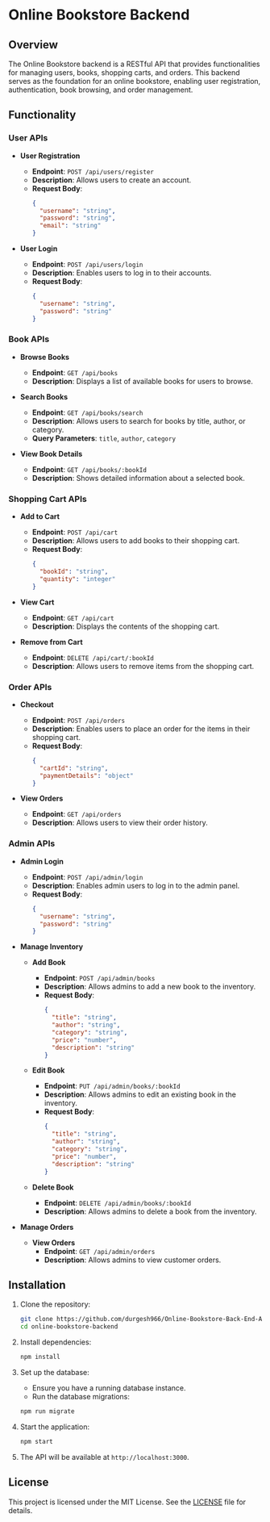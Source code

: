 # Online Bookstore Backend

## Overview
The Online Bookstore backend is a RESTful API that provides functionalities for managing users, books, shopping carts, and orders. This backend serves as the foundation for an online bookstore, enabling user registration, authentication, book browsing, and order management.

## Functionality

### User APIs
- **User Registration**
  - **Endpoint**: `POST /api/users/register`
  - **Description**: Allows users to create an account.
  - **Request Body**:
    ```json
    {
      "username": "string",
      "password": "string",
      "email": "string"
    }
    ```

- **User Login**
  - **Endpoint**: `POST /api/users/login`
  - **Description**: Enables users to log in to their accounts.
  - **Request Body**:
    ```json
    {
      "username": "string",
      "password": "string"
    }
    ```

### Book APIs
- **Browse Books**
  - **Endpoint**: `GET /api/books`
  - **Description**: Displays a list of available books for users to browse.

- **Search Books**
  - **Endpoint**: `GET /api/books/search`
  - **Description**: Allows users to search for books by title, author, or category.
  - **Query Parameters**: `title`, `author`, `category`

- **View Book Details**
  - **Endpoint**: `GET /api/books/:bookId`
  - **Description**: Shows detailed information about a selected book.

### Shopping Cart APIs
- **Add to Cart**
  - **Endpoint**: `POST /api/cart`
  - **Description**: Allows users to add books to their shopping cart.
  - **Request Body**:
    ```json
    {
      "bookId": "string",
      "quantity": "integer"
    }
    ```

- **View Cart**
  - **Endpoint**: `GET /api/cart`
  - **Description**: Displays the contents of the shopping cart.

- **Remove from Cart**
  - **Endpoint**: `DELETE /api/cart/:bookId`
  - **Description**: Allows users to remove items from the shopping cart.

### Order APIs
- **Checkout**
  - **Endpoint**: `POST /api/orders`
  - **Description**: Enables users to place an order for the items in their shopping cart.
  - **Request Body**:
    ```json
    {
      "cartId": "string",
      "paymentDetails": "object"
    }
    ```

- **View Orders**
  - **Endpoint**: `GET /api/orders`
  - **Description**: Allows users to view their order history.

### Admin APIs
- **Admin Login**
  - **Endpoint**: `POST /api/admin/login`
  - **Description**: Enables admin users to log in to the admin panel.
  - **Request Body**:
    ```json
    {
      "username": "string",
      "password": "string"
    }
    ```

- **Manage Inventory**
  - **Add Book**
    - **Endpoint**: `POST /api/admin/books`
    - **Description**: Allows admins to add a new book to the inventory.
    - **Request Body**:
      ```json
      {
        "title": "string",
        "author": "string",
        "category": "string",
        "price": "number",
        "description": "string"
      }
      ```

  - **Edit Book**
    - **Endpoint**: `PUT /api/admin/books/:bookId`
    - **Description**: Allows admins to edit an existing book in the inventory.
    - **Request Body**:
      ```json
      {
        "title": "string",
        "author": "string",
        "category": "string",
        "price": "number",
        "description": "string"
      }
      ```

  - **Delete Book**
    - **Endpoint**: `DELETE /api/admin/books/:bookId`
    - **Description**: Allows admins to delete a book from the inventory.

- **Manage Orders**
  - **View Orders**
    - **Endpoint**: `GET /api/admin/orders`
    - **Description**: Allows admins to view customer orders.

## Installation
1. Clone the repository:
    ```sh
    git clone https://github.com/durgesh966/Online-Bookstore-Back-End-API.git
    cd online-bookstore-backend
    ```

2. Install dependencies:
    ```sh
    npm install
    ```

3. Set up the database:
    - Ensure you have a running database instance.
    - Run the database migrations:
    ```sh
    npm run migrate
    ```

4. Start the application:
    ```sh
    npm start
    ```

5. The API will be available at `http://localhost:3000`.


## License
This project is licensed under the MIT License. See the [LICENSE](LICENSE) file for details.
